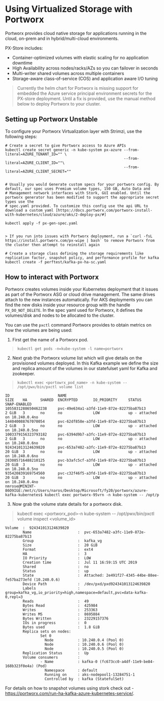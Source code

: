 # Using Virtualized Storage with Portworx

Portworx provides cloud native storage for applications running in the cloud, on-prem and in hybrid/multi-cloud environments.

PX-Store includes:
- Container-optimized volumes with elastic scaling for no application downtime
- High Availability across nodes/racks/AZs so you can failover in seconds
- Multi-writer shared volumes across multiple containers
- Storage-aware class-of-service (COS) and application aware I/O tuning

> Currently the helm chart for Portworx is missing support for embedded the Azure service principal environment secrets for the PX-store deployment. Until a fix is provided, use the manual method below to deploy Portworx to your cluster.

## Setting up Portworx **Unstable**

To configure your Portworx Virtualization layer with Strimzi, use the following steps:

```
# Create a secret to give Portworx access to Azure APIs
kubectl create secret generic -n kube-system px-azure --from-literal=AZURE_TENANT_ID="" \
                                                      --from-literal=AZURE_CLIENT_ID=""\
                                                      --from-literal=AZURE_CLIENT_SECRET=""


# Usually you would Generate custom specs for your portworx config. By default, our spec uses Premium volume types, 150 GB, Auto Data and 
# Management network interfaces with Stork, GUI enabled. Until the portworx generator has been modified to support the appropriate secret types use the
# spec.yaml provided. To customize this config use the api URL to download a custom yaml [https://docs.portworx.com/portworx-install-with-kubernetes/cloud/azure/aks/2-deploy-px/#]

kubectl apply -f px-gen-spec.yaml


> If you run into issues with Portworx deployment, run a `curl -fsL https://install.portworx.com/px-wipe | bash` to remove Portworx from the cluster then attempt to reinstall again

# Create a storage class defining the storage requirements like replication factor, snapshot policy, and performance profile for kafka
kubectl create -f perftest/kafka-px-ha-sc.yaml

```

## How to interact with Portworx

Portworx creates volumes inside your Kubernetes deployment that it issues as part of the Portworx ASG or cloud drive management. The same drives attach to the new instances automatically. For AKS deployments you can find the new disks inside your resource group with the handle `PX_DO_NOT_DELETE`. In the spec yaml used for Portworx, it defines the volumes/disk and nodes to be allocated to the cluster.

You can use the `pxctl` command Portworx provides to obtain metrics on how the volumes are being used: 
1. First get the name of a Portworx pod.

> `kubectl get pods -n=kube-system -l name=portworx`

2. Next grab the Portworx volume list which will give details on the provisioned volumes deployed. In this Kafka example we define the size and replica amount of the volumes in our statefulset yaml for Kafka and zookeeper.

> `kubectl exec <portowrx_pod_name> -n kube-system -- /opt/pwx/bin/pxctl volume list`

```
ID                      NAME                                            SIZE    HA      SHARED  ENCRYPTED       IO_PRIORITY     STATUS                    SNAP-ENABLED
1055831288650462238     pvc-49e634a1-a3fd-11e9-872e-82275ba87b13        2 GiB   3       no      no              LOW             up - attached on 10.240.0.4no
144040088767070054      pvc-62df858e-a3fd-11e9-872e-82275ba87b13        2 GiB   3       no      no              LOW             up - attached on 10.240.0.5no
1003379156323793182     pvc-6394d9b7-a3fc-11e9-872e-82275ba87b13        2 GiB   3       no      no              LOW             up - attached on 10.240.0.6no
924341013124639820      pvc-653a7482-a3fc-11e9-872e-82275ba87b13        20 GiB  3       no      no              LOW             up - attached on 10.240.0.6no
283085716488210125      pvc-b3afc5cf-a3fd-11e9-872e-82275ba87b13        20 GiB  3       no      no              LOW             up - attached on 10.240.0.5no
935420839169754560      pvc-c32f46f5-a3fd-11e9-872e-82275ba87b13        20 GiB  3       no      no              LOW             up - attached on 10.240.0.4no
nmrose@MININT-86O9IGE:/mnt/c/Users/naros/Desktop/Microsoft/fy20/portworx/azure-kafka-kubernetes$ kubectl exec portworx-95vrn -n kube-system -- /opt/p
```
3. Now grab the volume state details for a portworx disk. 

> kubectl exec <portworx_pod>-n kube-system -- /opt/pwx/bin/pxctl volume inspect <volume_id>

```
Volume  :  924341013124639820
        Name                     :  pvc-653a7482-a3fc-11e9-872e-82275ba87b13
        Group                    :  kafka_vg
        Size                     :  20 GiB
        Format                   :  ext4
        HA                       :  3
        IO Priority              :  LOW
        Creation time            :  Jul 11 16:59:15 UTC 2019
        Shared                   :  no
        Status                   :  up
        State                    :  Attached: 2e491f27-4345-44be-88ee-fe57ba273efd (10.240.0.6)
        Device Path              :  /dev/pxd/pxd924341013124639820
        Labels                   :  group=kafka_vg,io_priority=high,namespace=default,pvc=data-kafka-0,repl=3
        Reads                    :  49
        Bytes Read               :  425984
        Writes                   :  253363
        Writes MS                :  8695884
        Bytes Written            :  23229157376
        IOs in progress          :  0
        Bytes used               :  1.8 GiB
        Replica sets on nodes:
                Set 0
                  Node           : 10.240.0.4 (Pool 0)
                  Node           : 10.240.0.6 (Pool 0)
                  Node           : 10.240.0.5 (Pool 0)
        Replication Status       :  Up
        Volume consumers         :
                - Name           : kafka-0 (fc673cc0-a4df-11e9-be84-168b323f0e4a) (Pod)
                  Namespace      : default
                  Running on     : aks-nodepool1-13284751-1
                  Controlled by  : kafka (StatefulSet)
```
For details on how to snapshot volumes using stork check out - https://portworx.com/run-ha-kafka-azure-kubernetes-service/.